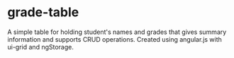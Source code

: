 # grade-table
A simple table for holding student's names and grades that gives summary information and supports CRUD operations. Created using angular.js with ui-grid and ngStorage.
